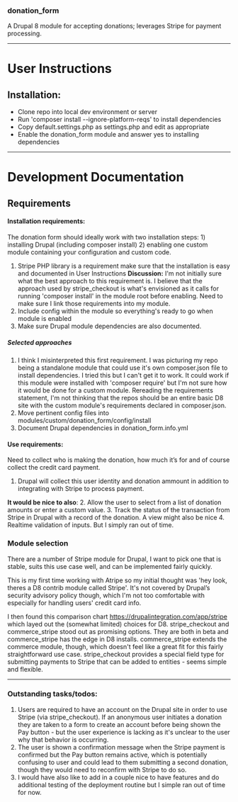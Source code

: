 ### donation_form
A Drupal 8 module for accepting donations; leverages Stripe for payment processing.
___

# User Instructions
## Installation:
* Clone repo into local dev environment or server
* Run 'composer install --ignore-platform-reqs' to install dependencies
* Copy default.settings.php as settings.php and edit as appropriate
* Enable the donation_form module and answer yes to installing dependencies
___
# Development Documentation
## Requirements

    
#### Installation requirements: 

The donation form should ideally work with two installation steps: 1) installing Drupal (including composer install) 2) enabling one custom module containing your configuration and custom code.
1. Stripe PHP library is a requirement make sure that the installation is easy and documented in User Instructions
**Discussion:**  I'm not initially sure what the best approach to this requirement is.  I believe that the approach used by stripe_checkout is what's envisioned as it calls for running 'composer install' in the module root before enabling.
Need to make sure I link those requirements into my module.
2. Include config within the module so everything's ready to go when module is enabled
3. Make sure Drupal module dependencies are also documented.

##### Selected approaches
1. I think I misinterpreted this first requirement.  I was picturing my repo being a standalone module that could use it's own composer.json file to install dependencies.  I tried this but I can't get it to work.  It could work if this module were installed with 'composer require' but I'm not sure how it would be done for a custom module.  Rereading the requirements statement, I'm not thinking that the repos should be an entire basic D8 site with the custom module's requirements declared in composer.json.
2. Move pertinent config files into modules/custom/donation_form/config/install
3. Document Drupal dependencies in donation_form.info.yml
#### Use requirements:

Need to collect who is making the donation, how much it’s for and of course collect the credit card payment.
1. Drupal will collect this user identity and donation ammount in addition to integrating with Stripe to process payment.

**It would be nice to also**: 
2. Allow the user to select from a list of donation amounts or enter a custom value.
3. Track the status of the transaction from Stripe in Drupal with a record of the donation.  A view might also be nice
4. Realtime validation of inputs.
But I simply ran out of time.

### Module selection
  There are a number of Stripe module for Drupal, I want to pick one that is stable, suits this use case well, and can be implemented fairly quickly.

  This is my first time working with Atripe so my initial thought was 'hey look, theres a D8 contrib module called Stripe'.  It's not covered by Drupal’s security advisory policy though, which I'm not too comfortable with especially for handling users' credit card info.

  I then found this comparison chart https://drupalintegration.com/app/stripe which layed out the (somewhat limited) choices for D8.  stripe_checkout and commerce_stripe stood out as promising options.  They are both in beta and commerce_stripe has the edge in D8 installs.  commerce_stripe extends the commerce module, though, which doesn't feel like a great fit for this fairly straightforward use case.  stripe_checkout provides a special field type for submitting payments to Stripe that can be added to entities - seems simple and flexible.  
___
### Outstanding tasks/todos:
1. Users are required to have an account on the Drupal site in order to use Stripe (via stripe_checkout).  If an anonymous user initiates a donation they are taken to a form to create an account before being shown the Pay button - but the user experience is lacking as it's unclear to the user why that behavior is occurring.
2. The user is shown a confirmation message when the Stripe payment is confirmed but the Pay button remains active, which is potentially confusing to user and could lead to them submitting a second donation, though they would need to reconfirm with Stripe to do so.
3. I would have also like to add in a couple nice to have features and do additional testing of the deployment routine but I simple ran out of time for now.   